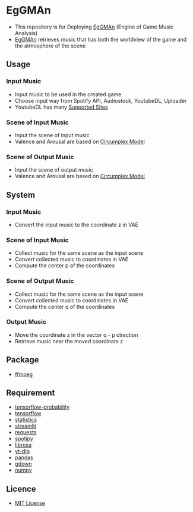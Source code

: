 # EgGMAn
- This repository is for Deploying [EgGMAn](https://eggman.streamlit.app) (Engine of Game Music Analysis)
- [EgGMAn](https://eggman.streamlit.app) retrieves music that has both the worldview of the game and the atmosphere of the scene

## Usage
### Input Music
- Input music to be used in the created game
- Choose input way from Spotify API, Audiostock, YoutubeDL, Uploader
- YoutubeDL has many [Supported Sites](https://github.com/yt-dlp/yt-dlp/blob/master/supportedsites.md)

### Scene of Input Music
- Input the scene of input music
- Valence and Arousal are based on [Circumplex Model](https://en.wikipedia.org/wiki/Emotion_classification#Circumplex_model)

### Scene of Output Music
- Input the scene of output music
- Valence and Arousal are based on [Circumplex Model](https://en.wikipedia.org/wiki/Emotion_classification#Circumplex_Model)

## System
### Input Music
- Convert the input music to the coordinate z in VAE

### Scene of Input Music
- Collect music for the same scene as the input scene
- Convert collected music to coordinates in VAE
- Compute the center p of the coordinates

### Scene of Output Music
- Collect music for the same scene as the input scene
- Convert collected music to coordinates in VAE
- Compute the center q of the coordinates

### Output Music
- Move the coordinate z in the vector q - p direction
- Retrieve music near the moved coordinate z

## Package
* [ffmpeg](https://ffmpeg.org)

## Requirement
* [tensorflow-probability](https://www.tensorflow.org/probability)
* [tensorflow](https://www.tensorflow.org)
* [statistics](https://docs.python.org/3/library/statistics.html)
* [streamlit](https://streamlit.io)
* [requests](https://requests.readthedocs.io)
* [spotipy](https://spotipy.readthedocs.io)
* [librosa](https://librosa.org)
* [yt-dlp](https://github.com/yt-dlp/yt-dlp)
* [pandas](https://pandas.pydata.org)
* [gdown](https://github.com/wkentaro/gdown)
* [numpy](https://numpy.org)

## Licence
* [MIT License](https://en.wikipedia.org/wiki/MIT_License)
